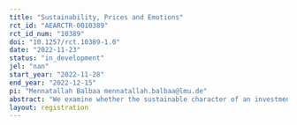 ```yaml
---
title: "Sustainability, Prices and Emotions"
rct_id: "AEARCTR-0010389"
rct_id_num: "10389"
doi: "10.1257/rct.10389-1.0"
date: "2022-11-23"
status: "in_development"
jel: "nan"
start_year: "2022-11-28"
end_year: "2022-12-15"
pi: "Mennatallah Balbaa mennatallah.balbaa@lmu.de"
abstract: "We examine whether the sustainable character of an investment impacts asset prices. We use experimental markets with the structure introduced by Smith, Suchanek, and Williams (1988) to investigate the impact of sustainable attributes. Empirical evidence suggests that investors experience positive emotions when choosing a sustainable investment and that positive emotions correlate with purchases and overpricing. We analyze investors' emotions using a face-reading software and posit that a high sustainability level leads to positive emotions and price increases. Conversely, a low sustainability level is associated with fear and, thus, price decreases. Moreover, we test how participants’ sustainability preferences influence their trading behavior."
layout: registration
---
```


